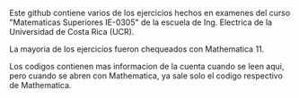 Este github contiene varios de los ejercicios hechos en examenes del curso "Matematicas Superiores IE-0305"
de la escuela de Ing. Electrica de la Universidad de Costa Rica (UCR).

La mayoria de los ejercicios fueron chequeados con Mathematica 11.


Los codigos contienen mas informacion de la cuenta cuando se leen aqui, pero cuando se abren con Mathematica, ya sale solo el codigo respectivo de Mathematica.

